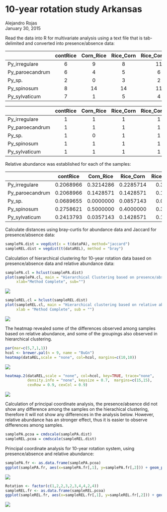 # 10-year rotation study Arkansas
Alejandro Rojas  
January 30, 2015  



Read the data into R for multivariate analysis using a text file that is tab-delimited and converted into presence/absence data:

|                | contRice | Corn_Rice | Rice_Corn | Rice_Corn_Soy | Rice_Soy | Rice_Soy_Corn | Rice.Wheat_Rice.Wheat | Rice.Wheat_Soy.Wheat | Soy_Rice | Soy.Wheat_Rice.Wheat |
|:---------------|:--------:|:---------:|:---------:|:-------------:|:--------:|:-------------:|:---------------------:|:--------------------:|:--------:|:--------------------:|
|Py_irregulare   |    6     |     9     |     8     |      11       |    4     |       3       |           4           |          16          |    10    |          8           |
|Py_paroecandrum |    6     |     4     |     5     |       6       |    6     |       4       |           2           |          15          |    5     |          13          |
|Py_sp.          |    2     |     0     |     3     |       2       |    3     |       0       |           0           |          3           |    3     |          0           |
|Py_spinosum     |    8     |    14     |    14     |      11       |    5     |       9       |           4           |          14          |    5     |          17          |
|Py_sylvaticum   |    7     |     1     |     5     |       4       |    10    |       6       |           1           |          4           |    3     |          2           |



|                | contRice | Corn_Rice | Rice_Corn | Rice_Corn_Soy | Rice_Soy | Rice_Soy_Corn | Rice.Wheat_Rice.Wheat | Rice.Wheat_Soy.Wheat | Soy_Rice | Soy.Wheat_Rice.Wheat |
|:---------------|:--------:|:---------:|:---------:|:-------------:|:--------:|:-------------:|:---------------------:|:--------------------:|:--------:|:--------------------:|
|Py_irregulare   |    1     |     1     |     1     |       1       |    1     |       1       |           1           |          1           |    1     |          1           |
|Py_paroecandrum |    1     |     1     |     1     |       1       |    1     |       1       |           1           |          1           |    1     |          1           |
|Py_sp.          |    1     |     0     |     1     |       1       |    1     |       0       |           0           |          1           |    1     |          0           |
|Py_spinosum     |    1     |     1     |     1     |       1       |    1     |       1       |           1           |          1           |    1     |          1           |
|Py_sylvaticum   |    1     |     1     |     1     |       1       |    1     |       1       |           1           |          1           |    1     |          1           |

Relative abundance was established for each of the samples:

|                | contRice  | Corn_Rice | Rice_Corn | Rice_Corn_Soy | Rice_Soy  | Rice_Soy_Corn | Rice.Wheat_Rice.Wheat | Rice.Wheat_Soy.Wheat | Soy_Rice  | Soy.Wheat_Rice.Wheat |
|:---------------|:---------:|:---------:|:---------:|:-------------:|:---------:|:-------------:|:---------------------:|:--------------------:|:---------:|:--------------------:|
|Py_irregulare   | 0.2068966 | 0.3214286 | 0.2285714 |   0.3235294   | 0.1428571 |   0.1363636   |       0.3636364       |      0.3076923       | 0.3846154 |        0.200         |
|Py_paroecandrum | 0.2068966 | 0.1428571 | 0.1428571 |   0.1764706   | 0.2142857 |   0.1818182   |       0.1818182       |      0.2884615       | 0.1923077 |        0.325         |
|Py_sp.          | 0.0689655 | 0.0000000 | 0.0857143 |   0.0588235   | 0.1071429 |   0.0000000   |       0.0000000       |      0.0576923       | 0.1153846 |        0.000         |
|Py_spinosum     | 0.2758621 | 0.5000000 | 0.4000000 |   0.3235294   | 0.1785714 |   0.4090909   |       0.3636364       |      0.2692308       | 0.1923077 |        0.425         |
|Py_sylvaticum   | 0.2413793 | 0.0357143 | 0.1428571 |   0.1176471   | 0.3571429 |   0.2727273   |       0.0909091       |      0.0769231       | 0.1153846 |        0.050         |

Calculate distances using bray-curtis for abundance data and Jaccard for presence/absence data:

```r
samplePA.dist = vegdist(x = t(dataPA), method="jaccard")
sampleREL.dist = vegdist(t(dataREL), method = "bray")
```

Calculation of hierarchical clustering for 10-year rotation data based on presence/absence data and relative abundance data:

```r
samplePA.cl = hclust(samplePA.dist)
plot(samplePA.cl, main = "Hierarchical Clustering based on presence/absence", 
     xlab="Method Complete", sub="")
```

![](Analysis_Species_files/figure-html/unnamed-chunk-5-1.png) 

```r
sampleREL.cl = hclust(sampleREL.dist)
plot(sampleREL.cl, main = "Hierarchical clustering based on relative abundance",
     xlab = "Method Complete", sub = "")
```

![](Analysis_Species_files/figure-html/unnamed-chunk-5-2.png) 

The heatmap revealed some of the differences observed among samples based on relative abundance, and some of the groupings also observed in hierarchical clustering.

```r
par(mar=c(5,7,1,1))
hcol <- brewer.pal(n = 9, name = "BuGn")
heatmap(dataREL,scale = "none", col=hcol, margins=c(10,10))
```

![](Analysis_Species_files/figure-html/unnamed-chunk-6-1.png) 

```r
heatmap.2(dataREL,scale = "none", col=hcol, key=TRUE, trace="none", 
          density.info = "none", keysize = 0.7,  margins=c(15,15),
          cexRow = 0.9, cexCol = 0.9)
```

![](Analysis_Species_files/figure-html/unnamed-chunk-6-2.png) 

Calculation of principal coordinate analysis, the presence/absence did not show any difference among the samples on the hierachical clustering, therefore it will not show any differences in the analysis below.  However, relative abundance has an stronger effect, thus it is easier to observe differences among samples.

```r
samplePA.pcoa = cmdscale(samplePA.dist)
sampleREL.pcoa = cmdscale(sampleREL.dist)
```

Principal coordinate analysis for 10-year rotation system, using presence/absence and relative abundance:

```r
samplePA.fr <- as.data.frame(samplePA.pcoa)
ggplot(samplePA.fr, aes(x=samplePA.fr[,1], y=samplePA.fr[,2])) + geom_point() + geom_text(aes(label=row.names(samplePA.fr), size=3, vjust=-0.8), position=position_jitter(width=0.05), show_guide = FALSE) + labs(title="Principal Coordinate Analysis of 10-year rotation data - Presence/Absence", x="PCoA Axis 1", y="PcoA Axis 2")
```

![](Analysis_Species_files/figure-html/unnamed-chunk-8-1.png) 

```r
Rotation <- factor(c(1,2,2,3,2,3,4,4,2,4))
sampleREL.fr <- as.data.frame(sampleREL.pcoa)
ggplot(sampleREL.fr, aes(x=sampleREL.fr[,1], y=sampleREL.fr[,2])) + geom_point(aes(fill=Rotation), colour="black", pch=21, size=5) + geom_text(aes(label=row.names(sampleREL.fr)), size=4, vjust=-1.5, show_guide = FALSE) + labs(title="Principal Coordinate Analysis of 10-year rotation data - Relative Abundance", x="PCoA Axis 1", y="PcoA Axis 2")
```

![](Analysis_Species_files/figure-html/unnamed-chunk-8-2.png) 
